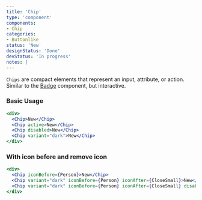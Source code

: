 ```yaml
---
title: 'Chip'
type: 'component'
components:
- Chip
categories:
- Buttonlike
status: 'New'
designStatus: 'Done'
devStatus: 'In progress'
notes: |
---
```


``Chips`` are compact elements that represent an input, attribute, or action. Similar to the [Badge](/components/badge) component, but interactive.

### Basic Usage

```jsx live
<div>
  <Chip>New</Chip>
  <Chip active>New</Chip>
  <Chip disabled>New</Chip>
  <Chip variant="dark">New</Chip>
</div>
```

### With icon before and remove icon

```jsx live
<div>
  <Chip iconBefore={Person}>New</Chip>
  <Chip variant="dark" iconBefore={Person} iconAfter={CloseSmall}>New</Chip>
  <Chip variant="dark" iconBefore={Person} iconAfter={CloseSmall} disabled>New</Chip>
</div>
```